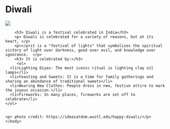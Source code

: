 <!DOCTYPE html>
<html>
    <head>
        <link rel="stylesheet" href = "style.css" />
    </head>
    <body>
        <h1> Diwali </h1>
        <img src="https://ideasatdom.wustl.edu/app/uploads/2023/11/X-2024-Diwali.png" />

        <h3> Diwali is a festival celebrated in India</h3>
        <p> Diwali is celebrated for a variety of reasons, but at its heart, </p>
        <p></p>it is a "festival of lights" that symbolizes the spiritual victory of light over darkness, good over evil, and knowledge over ignorance.  </p>
        <h3> It is celebrated by:</h3>
         <ol>
      <li>Lighting Diyas: The most iconic ritual is lighting clay oil lamps</li>
      <li>Feasting and Sweets: It is a time for family gatherings and sharing an abundance of traditional sweets</li>
      <li>Wearing New Clothes: People dress in new, festive attire to mark the joyous occasion.</li>
      <li>Fireworks: In many places, fireworks are set off to celebrate</li>
    </ol>


    <p> photo credit: https://ideasatdom.wustl.edu/happy-diwali/</p> 
    </body>
</html>
